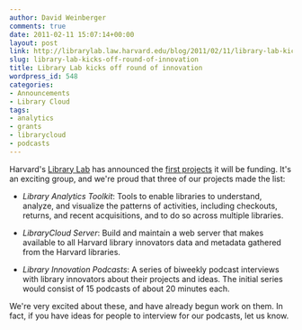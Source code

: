 ```yaml
---
author: David Weinberger
comments: true
date: 2011-02-11 15:07:14+00:00
layout: post
link: http://librarylab.law.harvard.edu/blog/2011/02/11/library-lab-kicks-off-round-of-innovation/
slug: library-lab-kicks-off-round-of-innovation
title: Library Lab kicks off round of innovation
wordpress_id: 548
categories:
- Announcements
- Library Cloud
tags:
- analytics
- grants
- librarycloud
- podcasts
---
```


Harvard's [Library Lab](http://osc.hul.harvard.edu/liblab) has announced the [first projects](http://osc.hul.harvard.edu/liblab/prop1) it will be funding. It's an exciting group, and we're proud that three of our projects made the list:




  * _Library Analytics Toolkit_: Tools to enable libraries to understand, analyze, and visualize the patterns of activities, including checkouts, returns, and recent acquisitions, and to do so across multiple libraries.



  * _LibraryCloud Server_: Build and maintain a web server that makes available to all Harvard library innovators data and metadata gathered from the Harvard libraries.



  * _Library Innovation Podcasts_: A series of biweekly podcast interviews with library innovators about their projects and ideas. The initial series would consist of 15 podcasts of about 20 minutes each.






We're very excited about these, and have already begun work on them. In fact, if you have ideas for people to interview for our podcasts, let us know.
